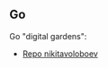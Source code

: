 ## Go

Go "digital gardens":

- [Repo nikitavoloboev](https://github.com/nikitavoloboev/knowledge/blob/master/programming-languages/go/go.md)